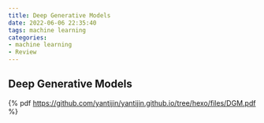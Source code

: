 ```yaml
---
title: Deep Generative Models
date: 2022-06-06 22:35:40
tags: machine learning
categories:
- machine learning
- Review
---
```




## Deep Generative Models

{% pdf https://github.com/yantijin/yantijin.github.io/tree/hexo/files/DGM.pdf %}